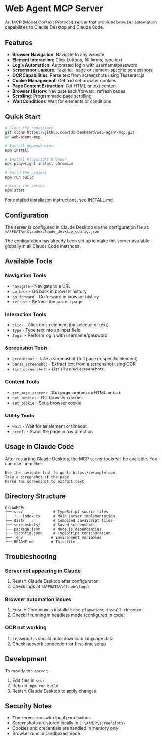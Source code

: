 # Web Agent MCP Server

An MCP (Model Context Protocol) server that provides browser automation capabilities to Claude Desktop and Claude Code.

## Features

- **Browser Navigation**: Navigate to any website
- **Element Interaction**: Click buttons, fill forms, type text
- **Login Automation**: Automated login with username/password
- **Screenshot Capture**: Take full-page or element-specific screenshots
- **OCR Capabilities**: Parse text from screenshots using Tesseract.js
- **Cookie Management**: Get and set browser cookies
- **Page Content Extraction**: Get HTML or text content
- **Browser History**: Navigate back/forward, refresh pages
- **Scrolling**: Programmatic page scrolling
- **Wait Conditions**: Wait for elements or conditions

## Quick Start

```bash
# Clone the repository
git clone https://github.com/tdx-benheard/web-agent-mcp.git
cd web-agent-mcp

# Install dependencies
npm install

# Install Playwright browser
npx playwright install chromium

# Build the project
npm run build

# Start the server
npm start
```

For detailed installation instructions, see [INSTALL.md](INSTALL.md).

## Configuration


The server is configured in Claude Desktop via the configuration file at:
`%APPDATA%\Claude\claude_desktop_config.json`

The configuration has already been set up to make this server available globally in all Claude Code instances.

## Available Tools

### Navigation Tools
- `navigate` - Navigate to a URL
- `go_back` - Go back in browser history
- `go_forward` - Go forward in browser history
- `refresh` - Refresh the current page

### Interaction Tools
- `click` - Click on an element (by selector or text)
- `type` - Type text into an input field
- `login` - Perform login with username/password

### Screenshot Tools
- `screenshot` - Take a screenshot (full page or specific element)
- `parse_screenshot` - Extract text from a screenshot using OCR
- `list_screenshots` - List all saved screenshots

### Content Tools
- `get_page_content` - Get page content as HTML or text
- `get_cookies` - Get browser cookies
- `set_cookie` - Set a browser cookie

### Utility Tools
- `wait` - Wait for an element or timeout
- `scroll` - Scroll the page in any direction

## Usage in Claude Code

After restarting Claude Desktop, the MCP server tools will be available. You can use them like:

```
Use the navigate tool to go to https://example.com
Take a screenshot of the page
Parse the screenshot to extract text
```

## Directory Structure

```
C:\AAMCP\
├── src/              # TypeScript source files
│   └── index.ts      # Main server implementation
├── dist/             # Compiled JavaScript files
├── screenshots/      # Saved screenshots
├── package.json      # Node.js dependencies
├── tsconfig.json     # TypeScript configuration
├── .env             # Environment variables
└── README.md        # This file
```

## Troubleshooting

### Server not appearing in Claude
1. Restart Claude Desktop after configuration
2. Check logs at `%APPDATA%\Claude\logs\`

### Browser automation issues
1. Ensure Chromium is installed: `npx playwright install chromium`
2. Check if running in headless mode (configured in code)

### OCR not working
1. Tesseract.js should auto-download language data
2. Check network connection for first-time setup

## Development

To modify the server:

1. Edit files in `src/`
2. Rebuild: `npm run build`
3. Restart Claude Desktop to apply changes

## Security Notes

- The server runs with local permissions
- Screenshots are stored locally in `C:\AAMCP\screenshots\`
- Cookies and credentials are handled in memory only
- Browser runs in sandboxed mode